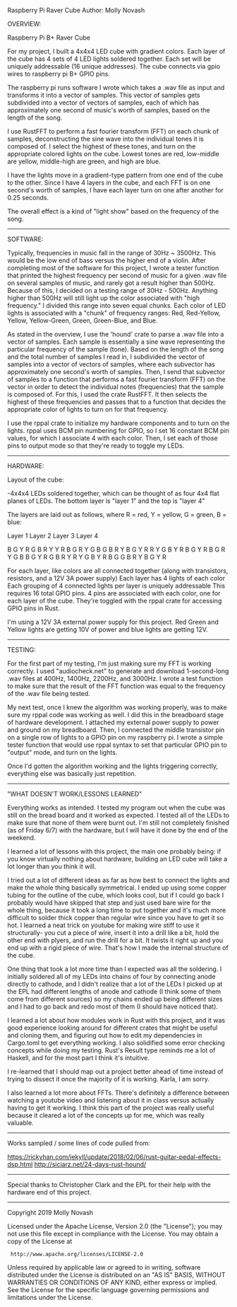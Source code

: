 Raspberry Pi Raver Cube
Author: Molly Novash

OVERVIEW:

Raspberry Pi B+ Raver Cube

For my project, I built a 4x4x4 LED cube with gradient colors. Each layer of the cube has 4 sets of 4 LED
lights soldered together. Each set will be uniquely addressable (16 unique addresses). The cube connects via
gpio wires to raspberry pi B+ GPIO pins.

The raspberry pi runs software I wrote which takes a .wav file as input and transforms it into a vector of samples.
This vector of samples gets subdivided into a vector of vectors of samples, each of which has approximately one second
of music's worth of samples, based on the length of the song.

I use RustFFT to perform a fast fourier transform (FFT) on each chunk of samples, deconstructing the sine wave into the
individual tones it is composed of. I select the highest of these tones, and turn on the appropriate colored lights on
the cube. Lowest tones are red, low-middle are yellow, middle-high are green, and high are blue.

I have the lights move in a gradient-type pattern from one end of the cube to the other. Since I have 4 layers in
the cube, and each FFT is on one second's worth of samples, I have each layer turn on one after another for 0.25 seconds.

The overall effect is a kind of "light show" based on the frequency of the song.

----------
SOFTWARE:

Typically, frequencies in music fall in the range of 30Hz ~ 3500Hz. This would be the low end of bass versus
the higher end of a violin. After completing most of the software for this project, I wrote a tester function that
printed the highest frequency per second of music for a given .wav file on several samples of music, and rarely got
a result higher than 500Hz. Because of this, I decided on a testing range of 30Hz - 500Hz. Anything higher than
500Hz will still light up the color associated with "high frequency." I divided this range into seven equal
chunks. Each color of LED lights is associated with a "chunk" of frequency ranges: Red, Red-Yellow, Yellow,
Yellow-Green, Green, Green-Blue, and Blue.

As stated in the overview, I use the 'hound' crate to parse a .wav file into a vector of samples. Each sample
is essentially a sine wave representing the particular frequency of the sample (tone). Based on the length of
the song and the total number of samples I read in, I subdivided the vector of samples into a vector of vectors
of samples, where each subvector has approximately one second's worth of samples. Then, I send that subvector
of samples to a function that performs a fast fourier transform (FFT) on the vector in order to detect the
individual notes (frequencies) that the sample is composed of. For this, I used the crate RustFFT. It then selects
the highest of these frequencies and passes that to a function that decides the appropriate color of lights to turn
on for that frequency.

I use the rppal crate to initialize my hardware components and to turn on the lights. rppal uses BCM pin numbering
for GPIO, so I set 16 constant BCM pin values, for which I associate 4 with each color. Then, I set each of those
pins to output mode so that they're ready to toggle my LEDs.

----------
HARDWARE:

Layout of the cube:

  -4x4x4 LEDs soldered together, which can be thought of as four 4x4 flat planes of LEDs.
   The bottom layer is "layer 1" and the top is "layer 4"

   The layers are laid out as follows, where R = red, Y = yellow, G = green, B = blue:

   Layer 1      Layer 2      Layer 3      Layer 4

   B G Y R      G B R Y      Y R B G      R Y G B
   G B R Y      B G Y R      R Y G B      Y R B G
   Y R B G      R Y G B      B G Y R      G B R Y
   R Y G B      Y R B G      G B R Y      B G Y R

   For each layer, like colors are all connected together (along with transistors, resistors, and a 12V 3A power supply)
   Each layer has 4 lights of each color
   Each grouping of 4 connected lights per layer is uniquely addressable
   This requires 16 total GPIO pins. 4 pins are associated with each color, one for each layer of the cube. They're toggled
   with the rppal crate for accessing GPIO pins in Rust.

   I'm using a 12V 3A external power supply for this project. Red Green and Yellow lights are getting 10V of power and blue
   lights are getting 12V.

---------------
TESTING:

For the first part of my testing, I'm just making sure my FFT is working correctly. I used "audiocheck.net" to
generate and download 1-second-long .wav files at 400Hz, 1400Hz, 2200Hz, and 3000Hz. I wrote a test function to
make sure that the result of the FFT function was equal to the frequency of the .wav file being tested.

My next test, once I knew the algorithm was working properly, was to make sure my rppal code was working as well. I did this in
the breadboard stage of hardware development. I attached my external power supply to power and ground on my breadboard. Then, I
connected the middle transistor pin on a single row of lights to a GPIO pin on my raspberry pi. I wrote a simple tester function
that would use rppal syntax to set that particular GPIO pin to "output" mode, and turn on the lights.

Once I'd gotten the algorithm working and the lights triggering correctly, everything else was basically just repetition.

---------------
"WHAT DOESN'T WORK/LESSONS LEARNED"

Everything works as intended. I tested my program out when the cube was still on the bread board and it worked as expected.
I tested all of the LEDs to make sure that none of them were burnt out. I'm still not completely finished (as of Friday 6/7)
with the hardware, but I will have it done by the end of the weekend.

I learned a lot of lessons with this project, the main one probably being: if you know virtually nothing about hardware,
building an LED cube will take a lot longer than you think it will.

I tried out a lot of different ideas as far as how best to connect the lights and make the whole thing basically symmetrical.
I ended up using some copper tubing for the outline of the cube, which looks cool, but if I could go back I probably would
have skipped that step and just used bare wire for the whole thing, because it took a long time to put together and it's much
more difficult to solder thick copper than regular wire since you have to get it so hot. I learned a neat trick on youtube
for making wire stiff to use it structurally- you cut a piece of wire, insert it into a drill like a bit, hold the other end
with plyers, and run the drill for a bit. It twists it right up and you end up with a rigid piece of wire. That's how I made
the internal structure of the cube.

One thing that took a lot more time than I expected was all the soldering. I initially soldered all of my LEDs into chains of
four by connecting anode directly to cathode, and I didn't realize that a lot of the LEDs I picked up at the EPL had different
lengths of anode and cathode (I think some of them come from different sources) so my chains ended up being different sizes
and I had to go back and redo most of them (I should have noticed that).

I learned a lot about how modules work in Rust with this project, and it was good experience looking around for different crates
that might be useful and cloning them, and figuring out how to edit my dependencies in Cargo.toml to get everything working.
I also solidified some error checking concepts while doing my testing. Rust's Result type reminds me a lot of Haskell, and for
the most part I think it's intuitive.

I re-learned that I should map out a project better ahead of time instead of trying to dissect it once the majority of it is
working. Karla, I am sorry.

I also learned a lot more about FFTs. There's definitely a difference between watching a youtube video and listening about it
in class versus actually having to get it working. I think this part of the project was really useful because it cleared a
lot of the concepts up for me, which was really valuable.

---------------
Works sampled / some lines of code pulled from:

https://rickyhan.com/jekyll/update/2018/02/06/rust-guitar-pedal-effects-dsp.html
http://siciarz.net/24-days-rust-hound/

---------------
Special thanks to Christopher Clark and the EPL for their help with the hardware end of this project.

---------------
Copyright 2019 Molly Novash

   Licensed under the Apache License, Version 2.0 (the "License");
   you may not use this file except in compliance with the License.
   You may obtain a copy of the License at

     http://www.apache.org/licenses/LICENSE-2.0

   Unless required by applicable law or agreed to in writing, software
   distributed under the License is distributed on an "AS IS" BASIS,
   WITHOUT WARRANTIES OR CONDITIONS OF ANY KIND, either express or implied.
   See the License for the specific language governing permissions and
   limitations under the License.
